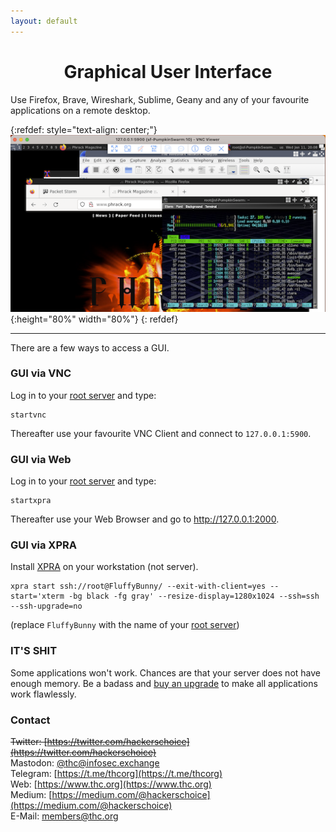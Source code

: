 ```yaml
---
layout: default
---
```


<div style="text-align:center"><h1>Graphical User Interface</h1></div>

<div style="width:80%; margin:auto">
</div>

Use Firefox, Brave, Wireshark, Sublime, Geany and any of your favourite applications on a remote desktop.

{:refdef: style="text-align: center;"}
![gui](sf-gui.png){:height="80%" width="80%"}
{: refdef}

---

There are a few ways to access a GUI.

### GUI via VNC

Log in to your [root server](../) and type:
```shell
startvnc
```

Thereafter use your favourite VNC Client and connect to `127.0.0.1:5900`.

### GUI via Web

Log in to your [root server](../) and type:
```shell
startxpra
```

Thereafter use your Web Browser and go to http://127.0.0.1:2000.

### GUI via XPRA

Install [XPRA](https://xpra.org/) on your workstation (not server).

```shell
xpra start ssh://root@FluffyBunny/ --exit-with-client=yes --start='xterm -bg black -fg gray' --resize-display=1280x1024 --ssh=ssh --ssh-upgrade=no
```

(replace `FluffyBunny` with the name of your [root server](../))

### IT'S SHIT

Some applications won't work. Chances are that your server does not have enough memory. Be a badass and [buy an upgrade](../buy-an-upgrade) to make all applications work flawlessly.

### Contact

~~Twitter: [https://twitter.com/hackerschoice](https://twitter.com/hackerschoice)~~  
Mastodon: [@thc@infosec.exchange](https://infosec.exchange/@thc)  
Telegram: [https://t.me/thcorg](https://t.me/thcorg)  
Web: [https://www.thc.org](https://www.thc.org)  
Medium: [https://medium.com/@hackerschoice](https://medium.com/@hackerschoice)  
E-Mail: members@thc.org  
